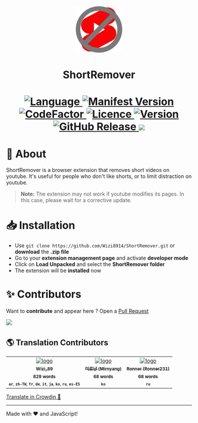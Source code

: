 <p align="center">
  <img src="https://github.com/Wizi8914/ShortRemover/blob/main/images/icon-128.png" />
<p/>

<h1 align="center">ShortRemover<h1/>

<div align="center">
  <a href="https://developer.mozilla.org/en-US/docs/Web/JavaScript" target="_blank">
    <img src="https://img.shields.io/badge/Language-Javascript-yellow" alt="Language">
  </a>
  <a href="./manifest.json" target="_blank">
    <img alt="Manifest Version" src="https://img.shields.io/badge/dynamic/json?url=https%3A%2F%2Fraw.githubusercontent.com%2FWizi8914%2FShortRemover%2Fmain%2Fmanifest.json&query=manifest_version&label=Manifest%20Version&color=purple">
  </a>
  <a href="https://www.codefactor.io/repository/github/wizi8914/shortremover/badge" target="_blank">
    <img src="https://www.codefactor.io/repository/github/wizi8914/shortremover/badge" alt="CodeFactor">
  </a>
  <a href="./LICENSE" target="_blank">
    <img src="https://img.shields.io/github/license/Wizi8914/ShortRemover" alt="Licence">
  </a>
  <a href="./manifest.json" traget="_blank">
    <img alt="Version" src="https://img.shields.io/badge/dynamic/json?url=https%3A%2F%2Fraw.githubusercontent.com%2FWizi8914%2FShortRemover%2Fmain%2Fmanifest.json&query=version&label=version&color=orange">
  </a>
  <a href="https://github.com/Wizi8914/ShortRemover/releases" target="_blank">
    <img alt="GitHub Release" src="https://img.shields.io/github/v/release/Wizi8914/ShortRemover">
  </a>
  <a title="Crowdin" target="_blank" href="https://crowdin.com/project/shortremover">
    <img src="https://badges.crowdin.net/shortremover/localized.svg">
  </a>
</div>


# 📜 About
ShortRemover is a browser extension that removes short videos on youtube. It's useful for people who don't like shorts, or to limit distraction on youtube.
> **Note:** The extension may not work if youtube modifies its pages. In this case, please wait for a corrective update.


# 📥 Installation

- Use `git clone https://github.com/Wizi8914/ShortRemover.git` or **download** the **.zip file**
- Go to your **extension management page** and activate **developer mode**
- Click on **Load Unpacked** and select the **ShortRemover folder**
- The extension will be **installed** now

# ✨ Contributors

Want to **contribute** and appear here ? Open a [Pull Request](https://github.com/Wizi8914/ShortRemover/pulls)

<a href="https://github.com/Wizi8914/ShortRemover/graphs/contributors">
  <img src="https://contributors-img.web.app/image?repo=Wizi8914/ShortRemover" />
</a>

## 🌎 Translation Contributors

<!-- CROWDIN-CONTRIBUTORS-LIST:START -->
<table>
  <tbody>
    <tr>
      <td align="center" valign="top">
        <a href="https://crowdin.com/profile/Wizi_89"><img alt="logo" style="width: 100px" src="https://crowdin-static.downloads.crowdin.com/avatar/14347604/medium/e701175b22ffc24fa16982e85e893666.jpg" />
          <br />
          <sub><b>Wizi_89</b></sub></a>
        <br />
        <sub><b>829 words</b></sub>
        <br /><sub><b><code title="Arabic">ar</code></b>, <b><code title="Chinese Traditional">zh-TW</code></b>, <b><code title="French">fr</code></b>, <b><code title="German">de</code></b>, <b><code title="Italian">it</code></b>, <b><code title="Japanese">ja</code></b>, <b><code title="Korean">ko</code></b>, <b><code title="Russian">ru</code></b>, <b><code title="Spanish">es-ES</code></b></sub>
      </td>
      <td align="center" valign="top">
        <a href="https://crowdin.com/profile/Mirnyang"><img alt="logo" style="width: 100px" src="https://crowdin-static.downloads.crowdin.com/avatar/14153733/medium/9a2fe282298d66026016c71086cc6d6e.png" />
          <br />
          <sub><b>미르냥 (Mirnyang)</b></sub></a>
        <br />
        <sub><b>68 words</b></sub>
        <br /><sub><b><code title="Korean">ko</code></b></sub>
      </td>
      <td align="center" valign="top">
        <a href="https://crowdin.com/profile/Ronner231"><img alt="logo" style="width: 100px" src="https://crowdin-static.downloads.crowdin.com/avatar/16021342/medium/7734d550df2de5a2fec2ffff33e7024c.jpeg" />
          <br />
          <sub><b>Ronner (Ronner231)</b></sub></a>
        <br />
        <sub><b>68 words</b></sub>
        <br /><sub><b><code title="Russian">ru</code></b></sub>
      </td>
    </tr>
  </tbody>
</table><a href="https://crowdin.com/project/shortremover" target="_blank">Translate in Crowdin 🚀</a>
<!-- CROWDIN-CONTRIBUTORS-LIST:END -->

___
Made with ❤️ and JavaScript!
